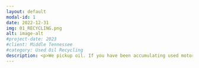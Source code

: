 ```yaml
---
layout: default
modal-id: 1
date: 2022-12-31
img: 01_RECYCLING.png
alt: image-alt
#project-date: 2023
#client: Middle Tennessee
#category: Used Oil Recycling
description: <p>We pickup oil. If you have been accumulating used motor or hydraulic oil then we can take it off your hands. Keep your work space and the environment safe and clean by scheduling a pickup today. No contracts, no hassle, just give us a call or text today:</p><p><a href="tel:6153542275">(615) 354-2275</a></p><br><p>If you are outside the Middle Tennessee area, let us know you're interested by taking 5-minutes to complete <a href="https://pbxjlp2uk28.typeform.com/to/dL5z7Cje" target="_blank" rel="noopener noreferrer">this form</a>.</p><br><p>We only handle non-hazardous used oil. Each batch is tested on-site for the presence of chlorinated halogens prior to being collected.</p>
---
```

